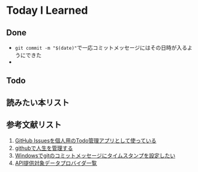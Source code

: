 # Today I Learned

## Done
- `git commit -m "$(date)"`で一応コミットメッセージにはその日時が入るようにできた
- 

## Todo

## 読みたい本リスト

## 参考文献リスト
1. [GitHub Issuesを個人用のTodo管理アプリとして使っている](https://efcl.info/2020/12/25/missue/)
2. [githubで人生を管理する](https://zenn.dev/hand_dot/articles/85c9640b7dcc66)
3. [Windowsでgitのコミットメッセージにタイムスタンプを設定したい](https://yoshinorin.net/articles/2019/10/18/git-commit-message-timestamp-on-windows/)
4. [API提供対象データプロバイダ一覧](https://ndlsearch.ndl.go.jp/help/api/provider#cite-5)